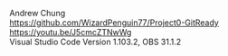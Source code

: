 Andrew Chung  
https://github.com/WizardPenguin77/Project0-GitReady  
https://youtu.be/J5cmcZTNwWg  
Visual Studio Code Version 1.103.2, OBS 31.1.2  